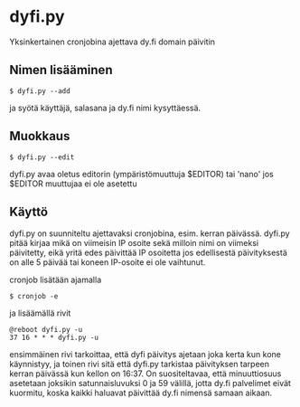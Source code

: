 # dyfi.py

Yksinkertainen cronjobina ajettava dy.fi domain päivitin

## Nimen lisääminen

    $ dyfi.py --add

ja syötä käyttäjä, salasana ja dy.fi nimi kysyttäessä.

## Muokkaus

    $ dyfi.py --edit

dyfi.py avaa oletus editorin (ympäristömuuttuja $EDITOR) tai 'nano' jos $EDITOR
muuttujaa ei ole asetettu

## Käyttö

dyfi.py on suunniteltu ajettavaksi cronjobina, esim. kerran päivässä. dyfi.py
pitää kirjaa mikä on viimeisin IP osoite sekä milloin nimi on viimeksi 
päivitetty, eikä yritä edes päivittää IP osoitetta jos edellisestä 
päivityksestä on alle 5 päivää tai koneen IP-osoite ei ole vaihtunut.

cronjob lisätään ajamalla

    $ cronjob -e

ja lisäämällä rivit

    @reboot dyfi.py -u
    37 16 * * * dyfi.py -u

ensimmäinen rivi tarkoittaa, että dyfi päivitys ajetaan joka kerta kun kone
käynnistyy, ja toinen rivi sitä että dyfi.py tarkistaa päivityksen tarpeen
kerran päivässä kun kellon on 16:37. On suositeltavaa, että minuuttiosuus
asetetaan joksikin satunnaisluvuksi 0 ja 59 välillä, jotta dy.fi palvelimet
eivät kuormitu, koska kaikki haluavat päivittää dy.fi nimensä samaan aikaan.
